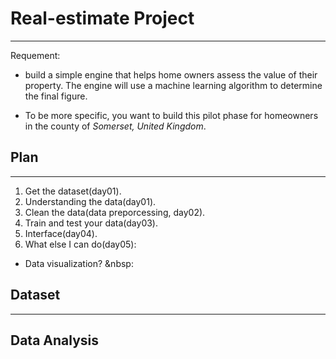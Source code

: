 # Real-estimate Project
---
Requement:

- build a simple engine that helps home owners assess the value of their property. The engine will use a machine learning algorithm to determine the final figure.

- To be more specific, you want to build this pilot phase for homeowners in the county of *Somerset, United Kingdom*.
## Plan
---
1. Get the dataset(day01).
2. Understanding the data(day01).
3. Clean the data(data preporcessing, day02).
4. Train and test your data(day03).
5. Interface(day04).
6. What else I can do(day05):
  - Data visualization?
&nbsp:
## Dataset
---
## Data Analysis